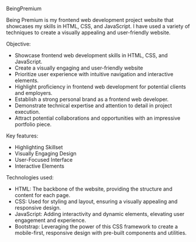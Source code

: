 BeingPremium

Being Premium is my frontend web development project website that showcases my skills in HTML, CSS, and JavaScript. I have used a variety of techniques to create a visually appealing and user-friendly website.

Objective: 
- Showcase frontend web development skills in HTML, CSS, and JavaScript.
- Create a visually engaging and user-friendly website
- Prioritize user experience with intuitive navigation and interactive elements.
- Highlight proficiency in frontend web development for potential clients and employers.
- Establish a strong personal brand as a frontend web developer.
- Demonstrate technical expertise and attention to detail in project execution.
- Attract potential collaborations and opportunities with an impressive portfolio piece.

Key features:
- Highlighting Skillset
- Visually Engaging Design
- User-Focused Interface
- Interactive Elements

Technologies used:
- HTML: The backbone of the website, providing the structure and content for each page.
- CSS: Used for styling and layout, ensuring a visually appealing and responsive design.
- JavaScript: Adding interactivity and dynamic elements, elevating user engagement and experience.
- Bootstrap: Leveraging the power of this CSS framework to create a mobile-first, responsive design with pre-built components and utilities.





